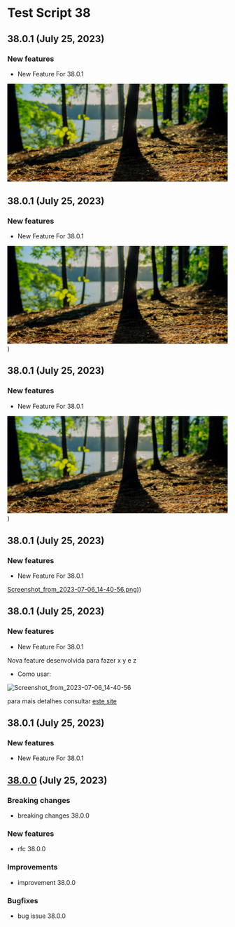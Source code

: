 # Test Script 38
## 38.0.1 (July 25, 2023)
### New features

* New Feature For 38.0.1
 
![Screenshot_from_2023-07-06_14-40-56.png](.gitbook/assets/Screenshot_from_2023-07-06_14-40-56.png)




##  38.0.1 (July 25, 2023)
### New features

* New Feature For 38.0.1
 
![Screenshot_from_2023-07-06_14-40-56.png)](.gitbook/assets/Screenshot_from_2023-07-06_14-40-56.png))




##  38.0.1 (July 25, 2023)
### New features

* New Feature For 38.0.1
 
![Screenshot_from_2023-07-06_14-40-56.png)](.gitbook/assets/Screenshot_from_2023-07-06_14-40-56.png))




##  38.0.1 (July 25, 2023)
### New features

* New Feature For 38.0.1
 
[Screenshot_from_2023-07-06_14-40-56.png)](.gitbook/assets/Screenshot_from_2023-07-06_14-40-56.png))




##  38.0.1 (July 25, 2023)
### New features

* New Feature For 38.0.1
 

Nova feature desenvolvida para fazer x y e z

* Como usar:

![Screenshot_from_2023-07-06_14-40-56](/uploads/a16f7e01344481c206a3afbdbb1dce21/Screenshot_from_2023-07-06_14-40-56.png)

para mais detalhes consultar [este site](google.com)



##  38.0.1 (July 25, 2023)
### New features

* New Feature For 38.0.1


##  [38.0.0](38.0.0.md) (July 25, 2023)
### Breaking changes

* breaking changes 38.0.0

### New features

* rfc 38.0.0

### Improvements

* improvement 38.0.0

### Bugfixes

* bug issue 38.0.0

